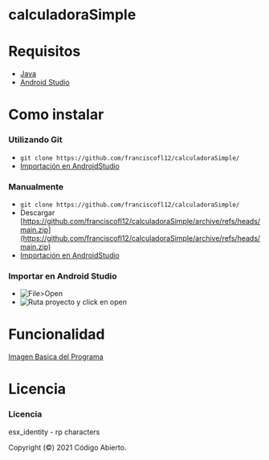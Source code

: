 # calculadoraSimple

# Requisitos
 - [Java](https://www.oracle.com/es/java/technologies/javase-downloads.html)
 - [Android Studio](https://developer.android.com/studio)

# Como instalar

### Utilizando Git ###
 - ` git clone https://github.com/franciscofl12/calculadoraSimple/ ` 
 - [Importación en AndroidStudio](#Importar)

### Manualmente ###
 - ` git clone https://github.com/franciscofl12/calculadoraSimple/ ` 
 - Descargar [https://github.com/franciscofl12/calculadoraSimple/archive/refs/heads/main.zip](https://github.com/franciscofl12/calculadoraSimple/archive/refs/heads/main.zip)
 - [Importación en AndroidStudio](#Importar)

### Importar en Android Studio ###
<a name="Importar"></a>
- ![File>Open](https://gyazo.com/b52dd576f5b728fef388f320ac49ea2a.png "File>Open")
- ![Ruta proyecto y click en open](https://gyazo.com/5447c7169f0143bf44829ffb4e64b0f9.png "Ruta Proyecto y click en open")

# Funcionalidad

[Imagen Basica del Programa](https://gyazo.com/2fe93168b16d508dcc17a151ee751918.png)

# Licencia

### Licencia ###
esx_identity - rp characters

Copyright (©) 2021 Código Abierto.
